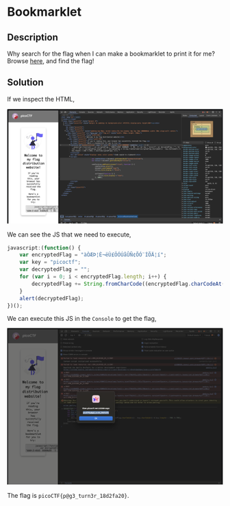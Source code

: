 # Bookmarklet

## Description

Why search for the flag when I can make a bookmarklet to print it for me?
Browse [here](http://titan.picoctf.net:52289/), and find the flag!

## Solution

If we inspect the HTML,

![inspectHTML](image.png)

We can see the JS that we need to execute,

```javascript
javascript:(function() {
    var encryptedFlag = "àÒÆÞ¦È¬ëÙ£ÖÓÚåÛÑ¢ÕÓ¨ÍÕÄ¦í";
    var key = "picoctf";
    var decryptedFlag = "";
    for (var i = 0; i < encryptedFlag.length; i++) {
        decryptedFlag += String.fromCharCode((encryptedFlag.charCodeAt(i) - key.charCodeAt(i % key.length) + 256) % 256);
    }
    alert(decryptedFlag);
})();
```

We can execute this JS in the `Console` to get the flag,

![execute](image-1.png)

The flag is `picoCTF{p@g3_turn3r_18d2fa20}`.
